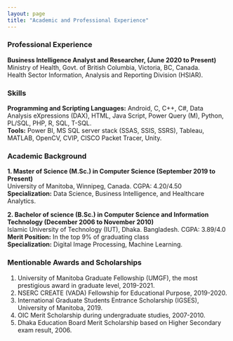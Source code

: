 ```yaml
---
layout: page
title: "Academic and Professional Experience"
---
```

### Professional Experience
**Business Intelligence Analyst and Researcher, (June 2020 to Present)** <br/>
Ministry of Health, Govt. of British Columbia, Victoria, BC, Canada. <br/>
Health Sector Information, Analysis and Reporting Division (HSIAR).

### Skills
**Programming and Scripting Languages:** Android, C, C++, C#, Data Analysis eXpressions (DAX), HTML, Java Script, Power Query (M), Python, PL/SQL, PHP, R, SQL, T-SQL.<br/>
**Tools:** Power BI, MS SQL server stack (SSAS, SSIS, SSRS), Tableau, MATLAB, OpenCV, CVIP, CISCO Packet Tracer, Unity.

### Academic Background
**1. Master of Science (M.Sc.) in Computer Science (September 2019 to Present)** <br/> 
University of Manitoba, Winnipeg, Canada. CGPA: 4.20/4.50 <br/>
**Specialization:** Data Science, Business Intelligence, and Healthcare Analytics.

**2. Bachelor of science (B.Sc.) in Computer Science and Information Technology (December 2006 to November 2010)**<br/>
Islamic University of Technology (IUT), Dhaka. Bangladesh. CGPA: 3.89/4.0 <br/>
**Merit Position:** In the top 9% of graduating class <br/>
**Specialization:** Digital Image Processing, Machine Learning.

### Mentionable Awards and Scholarships <br/>
1. University of Manitoba Graduate Fellowship (UMGF), the most prestigious award in graduate level, 2019-2021. <br/>
2. NSERC CREATE (VADA) Fellowship for Educational Purpose, 2019-2020. <br/>
3. International Graduate Students Entrance Scholarship (IGSES), University of Manitoba, 2019. <br/>
4. OIC Merit Scholarship during undergraduate studies, 2007-2010.<br/>
5. Dhaka Education Board Merit Scholarship based on Higher Secondary exam result, 2006.
